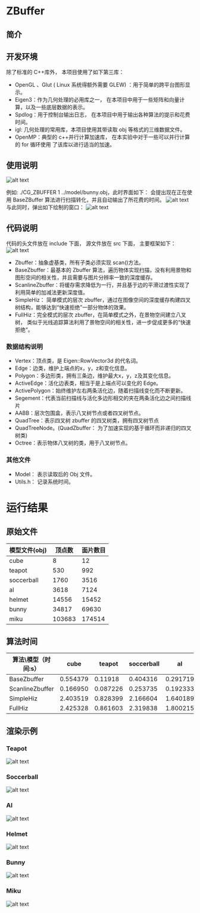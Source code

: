 # ZBuffer

## 简介



## 开发环境

除了标准的 C++库外，  本项目使用了如下第三库：
- OpenGL 、Glut  ( Linux 系统得额外需要 GLEW)  ：用于简单的跨平台图形显示。
- Eigen3：作为几何处理的必用库之一，  在本项目中用于一些矩阵和向量计算，以及一些底层数据的表示。
- Spdlog：用于控制台输出日志，  在本项目中用于输出各种算法的提示和花费时间。
- igl: 几何处理的常用库，本项目使用其带读取 obj 等格式的三维数据文件。
- OpenMP：典型的 c++并行计算加速库，  在本实验中对于一些可以并行计算的 for 循环使用 了该库以进行适当的加速。





## 使用说明

![alt text](imgs/image.png)

例如:
./CG_ZBUFFER 1 ../model/bunny.obj，此时界面如下：
会提出现在正在使用 BaseZBuffer 算法进行扫描转化，并且自动输出了所花费的时间。
![alt text](imgs/image-2.png)
与此同时，弹出如下绘制的窗口：
![alt text](imgs/image-1.png)


## 代码说明
代码的头文件放在 include 下面，  源文件放在 src 下面，  主要框架如下：
![alt text](imgs/image-3.png)
- Zbuffer：抽象虚基类，所有子类必须实现 scan()方法。
- BaseZbuffer：最基本的 Zbuffer 算法，遍历物体实现扫描，没有利用景物和图形空间的相关性，并且需要与图片分辨率一致的深度缓存。
- ScanlineZbuffer：将缓存需求降低为一行，并且基于边的平滑过渡性实现了利用简单的加减法更新深度值。
- SimpleHiz：  简单模式的层次 zbuffer，通过在图像空间的深度缓存构建四叉树结构，能够达到“快速拒绝”一部分物体的效果。
- FullHiz：完全模式的层次 zbuffer，在简单模式之外，在景物空间建立八叉树，
类似于光线追踪算法利用了景物空间的相关性，进一步促成更多的“快速拒绝”。

### 数据结构说明
- Vertex：顶点类，是 Eigen::RowVector3d 的代名词。
- Edge：边类，维护上端点的x，y，z和变化信息。
- Polygon：多边形类，拥有三条边，维护最大x，y，z及其变化信息。                   
- ActiveEdge：活化边表类，相当于是上端点可以变化的 Edge。
- ActivePolygon：始终维护左右两条活化边，随着扫描线变化而不断更新。             
- Segement：代表当前扫描线与活化多边形相交的夹在两条活化边之间扫描线片
- AABB：层次包围盒，表示八叉树节点或者四叉树节点。
- QuadTree：表示四叉树 zbuffer 的四叉树类，拥有四叉树节点 
- QuadTreeNode。(QuadZbuffer：  为了加速实现的基于循环而非递归的四叉树类)
- Octree：表示物体八叉树的类，用于八叉树节点。
### 其他文件
- Model：  表示读取后的 Obj 文件。
- Utils.h：  记录系统时间。


# 运行结果
## 原始文件
| 模型文件(obj) | 顶点数 | 面片数目 |
| ------------- | ------ | -------- |
| cube          | 8      | 12       |
| teapot        | 530    | 992      |
| soccerball    | 1760   | 3516     |
| al            | 3618   | 7124     |
| helmet        | 14556  | 15452    |
| bunny         | 34817  | 69630    |
| miku          | 103683 | 174514   |


## 算法时间
| 算法\模型（时间:s） | cube     | teapot   | soccerball | al       | helmet   | bunny    | miku     |
| ------------------- | -------- | -------- | ---------- | -------- | -------- | -------- | -------- |
| BaseZbuffer         | 0.554379 | 0.11918  | 0.404316   | 0.291719 | 0.487461 | 0.461733 | 0.500453 |
| ScanlineZbuffer     | 0.166950 | 0.087226 | 0.253735   | 0.192333 | 0.327541 | 0.541419 | 0.858593 |
| SimpleHiz           | 2.403519 | 0.828399 | 2.166604   | 1.640189 | 2.549220 | 2.227868 | 2.153695 |
| FullHiz             | 2.425328 | 0.861603 | 2.319838   | 1.800215 | 2.823617 | 2.854190 | 3.117259 |

## 渲染示例
### Teapot
![alt text](imgs/image-5.png)
### Soccerball
![alt text](imgs/image-6.png)
### Al
![alt text](imgs/image-7.png)
### Helmet
![alt text](imgs/image-8.png)
### Bunny
![alt text](imgs/image-9.png)
### Miku
![alt text](imgs/image-10.png)
